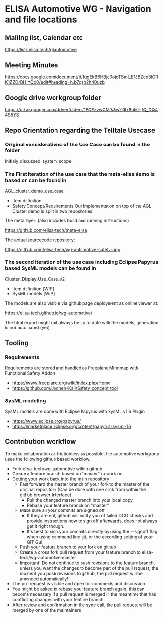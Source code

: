# ELISA Automotive WG - Navigation and file locations
## Mailing list, Calendar etc
https://lists.elisa.tech/g/automotive
## Meeting Minutes
https://docs.google.com/document/d/1qgEkB6HBjq0ojoTSmI_E18BZco3lORK1ZZDrBH1YQo0/edit#heading=h.b7qah2h40uzb
## Google drive workgroup folder
https://drive.google.com/drive/folders/1FCEzywCMfk3wY6lxBoMYjfQ_DQ44S5YS
## Repo Orientation regarding the Telltale Usecase
### Original considerations of the Use Case can be found in the folder 
Initialy_discussed_system_scope
### The First iteration of the use case that the meta-elisa demo is based on can be found in
AGL_cluster_demo_use_case
* Item definition
* Safety Concept/Requirements
Our Implementation on top of the AGL Cluster demo is split in two repositories:

The meta layer: (also includes build and running instructions)

https://github.com/elisa-tech/meta-elisa

The actual sourcecode repository:

https://github.com/elisa-tech/wg-automotive-safety-app

### The second iteration of the use case including Eclipse Papyrus based SysML models can be found in
Cluster_Display_Use_Case_v2
* Item definition [WIP]
* SysML models [WIP]

The models are also visible via github page deployment as online viewer at:

https://elisa-tech.github.io/wg-automotive/

The html export might not always be up to date with the models, generation is not automated (yet)
## Tooling
### Requirements
Requirements are stored and handled as Freeplane Mindmap with Functional Safety Addon
* https://www.freeplane.org/wiki/index.php/Home
* https://github.com/Jochen-Kall/Safety_concept_tool
### SysML modeling
SysML models are done with Eclipse Papyrus with SysML v1.6 Plugin
* https://www.eclipse.org/papyrus/
* https://marketplace.eclipse.org/content/papyrus-sysml-16

## Contribution workflow
To make collaboration as frictionless as possible, the automotive workgroup uses the following github based workflow.
* Fork elisa-tech/wg-automotive within github
* Create a feature branch based on "master" to work on
* Getting your work back into the main repository
  * Fast forward the master branch of your fork to the master of the original repository (Can be done with one click from within the github browser Interface)
    * Pull the changed master branch into your local copy
    * Rebase your feature branch on "master"
  * Make sure all your commits are signed off 
    * If they are not, github will notify you of failed DCO checks and provide instructions how to sign off afterwards, does not always get it right though.
    * It's best to sign your commits directly by using the --signoff flag when using command line git, or the according setting of your GIT Gui
  * Push your feature branch to your fork on github
  * Create a cross fork pull request from your feature branch to elisa-tech/wg-automotive:master
  * Important! Do not continue to push revisions to the feature branch, unless you want the changes to become part of the pull request, the moment you push revisions to github, the pull request will be amended automatically!  
* The pull request is visible and open for comments and discussion
* You might be asked to rebase your feature branch again, this can become necessary if a pull request is merged in the meantime that has conflicting changes with your feature branch. 
* After review and confirmation in the sync call, the pull request will be merged by one of the maintainers

